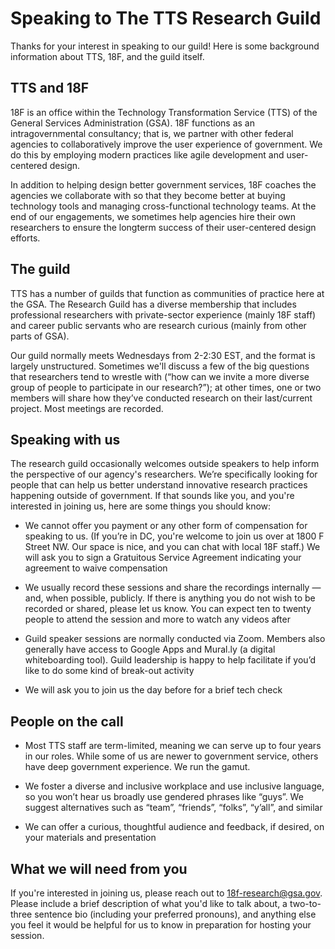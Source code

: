 # Speaking to The TTS Research Guild

Thanks for your interest in speaking to our guild! Here is some background information about TTS, 18F, and the guild itself.

## TTS and 18F

18F is an office within the Technology Transformation Service (TTS) of the General Services Administration (GSA). 18F functions as an intragovernmental consultancy; that is, we partner with other federal agencies to collaboratively improve the user experience of government. We do this by employing modern practices like agile development and user-centered design. 

In addition to helping design better government services, 18F coaches the agencies we collaborate with so that they become better at buying technology tools and managing cross-functional technology teams. At the end of our engagements, we sometimes help agencies hire their own researchers to ensure the longterm success of their user-centered design efforts.


## The guild

TTS has a number of guilds that function as communities of practice here at the GSA. The Research Guild has a diverse membership that includes professional researchers with private-sector experience (mainly 18F staff) and career public servants who are research curious (mainly from other parts of GSA).

Our guild normally meets Wednesdays from 2-2:30 EST, and the format is largely unstructured. Sometimes we'll discuss a few of the big questions that researchers tend to wrestle with (“how can we invite a more diverse group of people to participate in our research?”); at other times, one or two members will share how they’ve conducted research on their last/current project. Most meetings are recorded.


## Speaking with us

The research guild occasionally welcomes outside speakers to help inform the perspective of our agency's researchers. We’re specifically looking for people that can help us better understand innovative research practices happening outside of government. If that sounds like you, and you're interested in joining us, here are some things you should know:

- We cannot offer you payment or any other form of compensation for speaking to us. (If you’re in DC, you're welcome to join us over at 1800 F Street NW. Our space is nice, and you can chat with local 18F staff.) We will ask you to sign a Gratuitous Service Agreement indicating your agreement to waive compensation

- We usually record these sessions and share the recordings internally — and, when possible, publicly. If there is anything you do not wish to be recorded or shared, please let us know. You can expect ten to twenty people to attend the session and more to watch any videos after

- Guild speaker sessions are normally conducted via Zoom. Members also generally have access to Google Apps and Mural.ly (a digital whiteboarding tool). Guild leadership is happy to help facilitate if you’d like to do some kind of break-out activity

- We will ask you to join us the day before for a brief tech check


## People on the call

- Most TTS staff are term-limited, meaning we can serve up to four years in our roles. While some of us are newer to government service, others have deep government experience. We run the gamut.

- We foster a diverse and inclusive workplace and use inclusive language, so you won’t hear us broadly use gendered phrases like “guys”. We suggest alternatives such as “team”, “friends”, “folks”, “y’all”, and similar

- We can offer a curious, thoughtful audience and feedback, if desired, on your materials and presentation


## What we will need from you

If you're interested in joining us, please reach out to 18f-research@gsa.gov. Please include a brief description of what you'd like to talk about, a two-to-three sentence bio (including your preferred pronouns), and anything else you feel it would be helpful for us to know in preparation for hosting your session.
